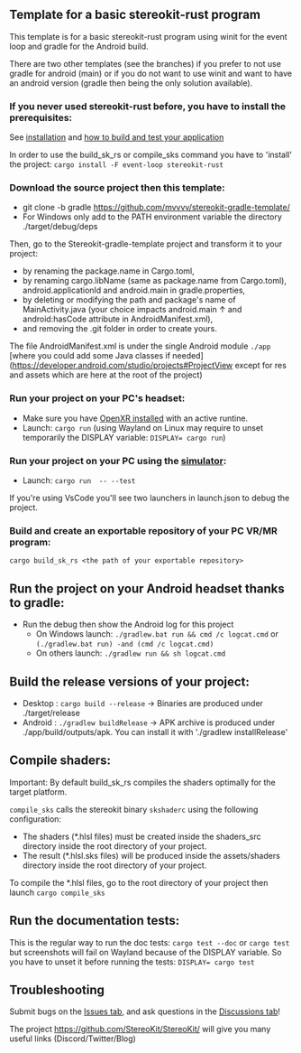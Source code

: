 ## Template for a basic stereokit-rust program
This template is for a basic stereokit-rust program using winit for the event loop and gradle for the Android build.

There are two other templates (see the branches) if you prefer to not use gradle for android (main) or if you do not want to use winit and want to have an android version (gradle then being the only solution available).

### If you never used stereokit-rust before, you have to install the prerequisites:
See [installation](https://docs.rs/stereokit-rust/latest/stereokit_rust/#installation) and [how to build and test your application](https://docs.rs/stereokit-rust/latest/stereokit_rust/#how-to-build-and-test-your-application)

In order to use the build_sk_rs or compile_sks command you have to 'install' the project: `cargo install -F event-loop stereokit-rust`

### Download the source project then this template:
* git clone -b gradle https://github.com/mvvvv/stereokit-gradle-template/
* For Windows only add to the PATH environment variable the directory ./target/debug/deps

Then, go to the Stereokit-gradle-template project and transform it to your project:
- by renaming the package.name in Cargo.toml, 
- by renaming cargo.libName (same as package.name from Cargo.toml), android.applicationId and android.main in gradle.properties,
- by deleting or modifying the path and package's name of MainActivity.java (your choice impacts android.main &uarr; and android:hasCode attribute in AndroidManifest.xml),
- and removing the .git folder in order to create yours.

The file AndroidManifest.xml is under the single Android module `./app` [where you could add some Java classes if needed](https://developer.android.com/studio/projects#ProjectView except for res and assets which are here at the root of the project)

### Run your project on your PC's headset:
* Make sure you have [OpenXR installed](https://www.khronos.org/openxr/) with an active runtine.
* Launch: `cargo run` (using Wayland on Linux may require to unset temporarily the DISPLAY variable: `DISPLAY= cargo run`)

### Run your project on your PC using the [simulator](https://stereokit.net/Pages/Guides/Using-The-Simulator.html): 
* Launch: `cargo run  -- --test`

If you're using VsCode you'll see two launchers in launch.json to debug the project.

### Build and create an exportable repository of your PC VR/MR program:
`cargo build_sk_rs <the path of your exportable repository>`


## Run the project on your Android headset thanks to gradle:
* Run the debug then show the Android log for this project
    - On Windows launch: `./gradlew.bat run && cmd /c logcat.cmd` or `(./gradlew.bat run) -and (cmd /c logcat.cmd)`
    - On others launch: `./gradlew run && sh logcat.cmd`

## Build the release versions of your project:
* Desktop : `cargo build --release` &rarr; Binaries are produced under ./target/release
* Android : `./gradlew buildRelease` &rarr; APK archive is produced under ./app/build/outputs/apk. You can install it with './gradlew installRelease'

## Compile shaders:
Important: By default build_sk_rs compiles the shaders optimally for the target platform.

`compile_sks` calls the stereokit binary `skshaderc` using the following configuration:
* The shaders (*.hlsl files) must be created inside the shaders_src directory inside the root directory of your project. 
* The result (*.hlsl.sks files) will be produced inside the assets/shaders directory inside the root directory of your project.

To compile the *.hlsl files, go to the root directory of your project then launch `cargo compile_sks`

## Run the documentation tests:

This is the regular way to run the doc tests: `cargo test --doc` or `cargo test` but screenshots will fail on Wayland because of the DISPLAY variable. So you have to unset it before running the tests: `DISPLAY= cargo test`


## Troubleshooting
Submit bugs on the [Issues tab](https://github.com/mvvvv/StereoKit-rust/issues), and ask questions in the [Discussions tab](https://github.com/mvvvv/StereoKit-rust/discussions)!

The project <https://github.com/StereoKit/StereoKit/> will give you many useful links (Discord/Twitter/Blog)
